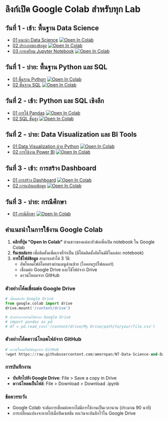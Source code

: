 # ลิงก์เปิด Google Colab สำหรับทุก Lab

## วันที่ 1 - เช้า: พื้นฐาน Data Science

- [01 แนะนำ Data Science](https://colab.research.google.com/github/amornpan/NT-Data-Science-and-Data-Analytics/blob/master/labs/วันที่1-เช้า/01_แนะนำ_Data_Science.ipynb) [![Open In Colab](https://colab.research.google.com/assets/colab-badge.svg)](https://colab.research.google.com/github/amornpan/NT-Data-Science-and-Data-Analytics/blob/master/labs/วันที่1-เช้า/01_แนะนำ_Data_Science.ipynb)
- [02 ประเภทของข้อมูล](https://colab.research.google.com/github/amornpan/NT-Data-Science-and-Data-Analytics/blob/master/labs/วันที่1-เช้า/02_ประเภทของข้อมูล.ipynb) [![Open In Colab](https://colab.research.google.com/assets/colab-badge.svg)](https://colab.research.google.com/github/amornpan/NT-Data-Science-and-Data-Analytics/blob/master/labs/วันที่1-เช้า/02_ประเภทของข้อมูล.ipynb)
- [03 การเตรียม Jupyter Notebook](https://colab.research.google.com/github/amornpan/NT-Data-Science-and-Data-Analytics/blob/master/labs/วันที่1-เช้า/03_การเตรียม_Jupyter_Notebook.ipynb) [![Open In Colab](https://colab.research.google.com/assets/colab-badge.svg)](https://colab.research.google.com/github/amornpan/NT-Data-Science-and-Data-Analytics/blob/master/labs/วันที่1-เช้า/03_การเตรียม_Jupyter_Notebook.ipynb)

## วันที่ 1 - บ่าย: พื้นฐาน Python และ SQL

- [01 พื้นฐาน Python](https://colab.research.google.com/github/amornpan/NT-Data-Science-and-Data-Analytics/blob/master/labs/วันที่1-บ่าย/01_พื้นฐาน_Python.ipynb) [![Open In Colab](https://colab.research.google.com/assets/colab-badge.svg)](https://colab.research.google.com/github/amornpan/NT-Data-Science-and-Data-Analytics/blob/master/labs/วันที่1-บ่าย/01_พื้นฐาน_Python.ipynb)
- [02 พื้นฐาน SQL](https://colab.research.google.com/github/amornpan/NT-Data-Science-and-Data-Analytics/blob/master/labs/วันที่1-บ่าย/02_พื้นฐาน_SQL.ipynb) [![Open In Colab](https://colab.research.google.com/assets/colab-badge.svg)](https://colab.research.google.com/github/amornpan/NT-Data-Science-and-Data-Analytics/blob/master/labs/วันที่1-บ่าย/02_พื้นฐาน_SQL.ipynb)

## วันที่ 2 - เช้า: Python และ SQL เชิงลึก

- [01 การใช้ Pandas](https://colab.research.google.com/github/amornpan/NT-Data-Science-and-Data-Analytics/blob/master/labs/วันที่2-เช้า/01_การใช้_Pandas.ipynb) [![Open In Colab](https://colab.research.google.com/assets/colab-badge.svg)](https://colab.research.google.com/github/amornpan/NT-Data-Science-and-Data-Analytics/blob/master/labs/วันที่2-เช้า/01_การใช้_Pandas.ipynb)
- [02 SQL ขั้นสูง](https://colab.research.google.com/github/amornpan/NT-Data-Science-and-Data-Analytics/blob/master/labs/วันที่2-เช้า/02_SQL_ขั้นสูง.ipynb) [![Open In Colab](https://colab.research.google.com/assets/colab-badge.svg)](https://colab.research.google.com/github/amornpan/NT-Data-Science-and-Data-Analytics/blob/master/labs/วันที่2-เช้า/02_SQL_ขั้นสูง.ipynb)

## วันที่ 2 - บ่าย: Data Visualization และ BI Tools

- [01 Data Visualization ด้วย Python](https://colab.research.google.com/github/amornpan/NT-Data-Science-and-Data-Analytics/blob/master/labs/วันที่2-บ่าย/01_Data_Visualization_ด้วย_Python.ipynb) [![Open In Colab](https://colab.research.google.com/assets/colab-badge.svg)](https://colab.research.google.com/github/amornpan/NT-Data-Science-and-Data-Analytics/blob/master/labs/วันที่2-บ่าย/01_Data_Visualization_ด้วย_Python.ipynb)
- [02 การใช้งาน Power BI](https://colab.research.google.com/github/amornpan/NT-Data-Science-and-Data-Analytics/blob/master/labs/02_การใช้งาน_Power_BI.ipynb) [![Open In Colab](https://colab.research.google.com/assets/colab-badge.svg)](https://colab.research.google.com/github/amornpan/NT-Data-Science-and-Data-Analytics/blob/master/labs/02_การใช้งาน_Power_BI.ipynb)

## วันที่ 3 - เช้า: การสร้าง Dashboard

- [01 การสร้าง Dashboard](https://colab.research.google.com/github/amornpan/NT-Data-Science-and-Data-Analytics/blob/master/labs/วันที่3-เช้า/01_การสร้าง_Dashboard.ipynb) [![Open In Colab](https://colab.research.google.com/assets/colab-badge.svg)](https://colab.research.google.com/github/amornpan/NT-Data-Science-and-Data-Analytics/blob/master/labs/วันที่3-เช้า/01_การสร้าง_Dashboard.ipynb)
- [02 การแปลผลข้อมูล](https://colab.research.google.com/github/amornpan/NT-Data-Science-and-Data-Analytics/blob/master/labs/วันที่3-เช้า/02_การแปลผลข้อมูล.ipynb) [![Open In Colab](https://colab.research.google.com/assets/colab-badge.svg)](https://colab.research.google.com/github/amornpan/NT-Data-Science-and-Data-Analytics/blob/master/labs/วันที่3-เช้า/02_การแปลผลข้อมูล.ipynb)

## วันที่ 3 - บ่าย: กรณีศึกษา

- [01 กรณีศึกษา](https://colab.research.google.com/github/amornpan/NT-Data-Science-and-Data-Analytics/blob/master/labs/วันที่3-บ่าย/01_กรณีศึกษา.ipynb) [![Open In Colab](https://colab.research.google.com/assets/colab-badge.svg)](https://colab.research.google.com/github/amornpan/NT-Data-Science-and-Data-Analytics/blob/master/labs/วันที่3-บ่าย/01_กรณีศึกษา.ipynb)

## คำแนะนำในการใช้งาน Google Colab

1. **คลิกที่ปุ่ม "Open In Colab"** ด้านขวาของแต่ละหัวข้อเพื่อเปิด notebook ใน Google Colab
2. **รันเซลล์แรก** เพื่อติดตั้งแพ็คเกจที่จำเป็น (มีโค้ดติดตั้งอัตโนมัติในแต่ละ notebook)
3. **การใช้ไฟล์ข้อมูล** สามารถทำได้ 3 วิธี:
   - อัพโหลดไฟล์โดยตรงผ่านเมนูด้านซ้าย (ไอคอนรูปโฟลเดอร์)
   - เชื่อมต่อ Google Drive และใช้ไฟล์จาก Drive
   - ดาวน์โหลดจาก GitHub

### ตัวอย่างโค้ดเชื่อมต่อ Google Drive

```python
# เชื่อมต่อกับ Google Drive
from google.colab import drive
drive.mount('/content/drive')

# ตัวอย่างการอ่านไฟล์จาก Google Drive
# import pandas as pd
# df = pd.read_csv('/content/drive/My Drive/path/to/your/file.csv')
```

### ตัวอย่างโค้ดดาวน์โหลดไฟล์จาก GitHub

```python
# ดาวน์โหลดไฟล์ข้อมูลจาก GitHub
!wget https://raw.githubusercontent.com/amornpan/NT-Data-Science-and-Data-Analytics/master/data/example.csv
```

### การบันทึกงาน

- **บันทึกไปยัง Google Drive**: File > Save a copy in Drive
- **ดาวน์โหลดเป็นไฟล์**: File > Download > Download .ipynb

### ข้อควรระวัง

- Google Colab จะตัดการเชื่อมต่อหากไม่มีการใช้งานเป็นเวลานาน (ประมาณ 90 นาที)
- การเปลี่ยนแปลงจะหายไปเมื่อปิดเซสชัน ยกเว้นจะบันทึกไว้ใน Google Drive
